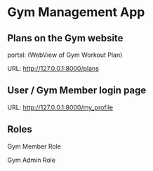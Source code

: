 # Gym Management App

## Plans on the Gym website
portal: (WebView of Gym Workout Plan)

URL: http://127.0.0.1:8000/plans


## User / Gym Member login page

URL: http://127.0.0.1:8000/my_profile

## Roles
Gym Member Role

Gym Admin Role

<!-- ## Modules

Gym Member Module

Gym Admin Module -->
